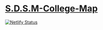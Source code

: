 # [S.D.S.M-College-Map](https://sdsmcollegemap.netlify.app)
[![Netlify Status](https://api.netlify.com/api/v1/badges/87b713ba-bd2d-42f2-9458-4007efcb378d/deploy-status)](https://app.netlify.com/sites/sdsmcollegemap/deploys)
